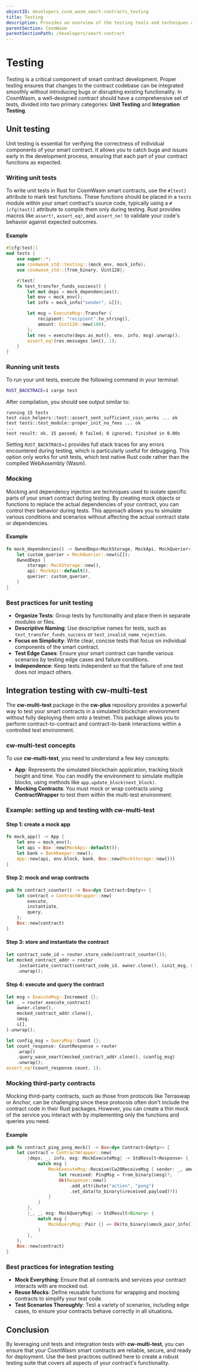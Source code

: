 ```yaml
---
objectID: developers_cosm_wasm_smart-contracts_testing
title: Testing
description: Provides an overview of the testing tools and techniques available to developers
parentSection: CosmWasm
parentSectionPath: /developers/smart-contract
---
```


# Testing

Testing is a critical component of smart contract development. Proper testing ensures that changes to the contract codebase can be integrated smoothly without introducing bugs or disrupting existing functionality. In CosmWasm, a well-designed contract should have a comprehensive set of tests, divided into two primary categories: **Unit Testing** and **Integration Testing**.

## Unit testing

Unit testing is essential for verifying the correctness of individual components of your smart contract. It allows you to catch bugs and issues early in the development process, ensuring that each part of your contract functions as expected.

### Writing unit tests

To write unit tests in Rust for CosmWasm smart contracts, use the `#[test]` attribute to mark test functions. These functions should be placed in a `tests` module within your smart contract's source code, typically using a `#[cfg(test)]` attribute to compile them only during testing. Rust provides macros like `assert!`, `assert_eq!`, and `assert_ne!` to validate your code's behavior against expected outcomes.

#### Example

```rust
#[cfg(test)]
mod tests {
    use super::*;
    use cosmwasm_std::testing::{mock_env, mock_info};
    use cosmwasm_std::{from_binary, Uint128};

    #[test]
    fn test_transfer_funds_success() {
        let mut deps = mock_dependencies();
        let env = mock_env();
        let info = mock_info("sender", &[]);

        let msg = ExecuteMsg::Transfer {
            recipient: "recipient".to_string(),
            amount: Uint128::new(100),
        };
        let res = execute(deps.as_mut(), env, info, msg).unwrap();
        assert_eq!(res.messages.len(), 1);
    }
}
```

### Running unit tests

To run your unit tests, execute the following command in your terminal:

```bash
RUST_BACKTRACE=1 cargo test
```

After compilation, you should see output similar to:

```text
running 15 tests
test coin_helpers::test::assert_sent_sufficient_coin_works ... ok
test tests::test_module::proper_init_no_fees ... ok
...
test result: ok. 15 passed; 0 failed; 0 ignored; finished in 0.00s
```

Setting `RUST_BACKTRACE=1` provides full stack traces for any errors encountered during testing, which is particularly useful for debugging. This option only works for unit tests, which test native Rust code rather than the compiled WebAssembly (Wasm).

### Mocking

Mocking and dependency injection are techniques used to isolate specific parts of your smart contract during testing. By creating mock objects or functions to replace the actual dependencies of your contract, you can control their behavior during tests. This approach allows you to simulate various conditions and scenarios without affecting the actual contract state or dependencies.

#### Example

```rust
fn mock_dependencies() -> OwnedDeps<MockStorage, MockApi, MockQuerier> {
    let custom_querier = MockQuerier::new(&[]);
    OwnedDeps {
        storage: MockStorage::new(),
        api: MockApi::default(),
        querier: custom_querier,
    }
}
```

### Best practices for unit testing

- **Organize Tests**: Group tests by functionality and place them in separate modules or files.
- **Descriptive Naming**: Use descriptive names for tests, such as `test_transfer_funds_success` or `test_invalid_name_rejection`.
- **Focus on Simplicity**: Write clear, concise tests that focus on individual components of the smart contract.
- **Test Edge Cases**: Ensure your smart contract can handle various scenarios by testing edge cases and failure conditions.
- **Independence**: Keep tests independent so that the failure of one test does not impact others.

## Integration testing with cw-multi-test

The **cw-multi-test** package in the **cw-plus** repository provides a powerful way to test your smart contracts in a simulated blockchain environment without fully deploying them onto a testnet. This package allows you to perform contract-to-contract and contract-to-bank interactions within a controlled test environment.

### cw-multi-test concepts

To use **cw-multi-test**, you need to understand a few key concepts:

- **App**: Represents the simulated blockchain application, tracking block height and time. You can modify the environment to simulate multiple blocks, using methods like `app.update_block(next_block)`.
- **Mocking Contracts**: You must mock or wrap contracts using **ContractWrapper** to test them within the multi-test environment.

### Example: setting up and testing with cw-multi-test

#### Step 1: create a mock app

```rust
fn mock_app() -> App {
    let env = mock_env();
    let api = Box::new(MockApi::default());
    let bank = BankKeeper::new();
    App::new(api, env.block, bank, Box::new(MockStorage::new()))
}
```

#### Step 2: mock and wrap contracts

```rust
pub fn contract_counter() -> Box<dyn Contract<Empty>> {
    let contract = ContractWrapper::new(
        execute,
        instantiate,
        query,
    );
    Box::new(contract)
}
```

#### Step 3: store and instantiate the contract

```rust
let contract_code_id = router.store_code(contract_counter());
let mocked_contract_addr = router
    .instantiate_contract(contract_code_id, owner.clone(), &init_msg, &[], "counter", None)
    .unwrap();
```

#### Step 4: execute and query the contract

```rust
let msg = ExecuteMsg::Increment {};
let _ = router.execute_contract(
    owner.clone(),
    mocked_contract_addr.clone(),
    &msg,
    &[],
).unwrap();

let config_msg = QueryMsg::Count {};
let count_response: CountResponse = router
    .wrap()
    .query_wasm_smart(mocked_contract_addr.clone(), &config_msg)
    .unwrap();
assert_eq!(count_response.count, 1);
```

### Mocking third-party contracts

Mocking third-party contracts, such as those from protocols like Terraswap or Anchor, can be challenging since these protocols often don't include the contract code in their Rust packages. However, you can create a thin mock of the service you interact with by implementing only the functions and queries you need.

#### Example

```rust
pub fn contract_ping_pong_mock() -> Box<dyn Contract<Empty>> {
    let contract = ContractWrapper::new(
        |deps, _, info, msg: MockExecuteMsg| -> StdResult<Response> {
            match msg {
                MockExecuteMsg::Receive(Cw20ReceiveMsg { sender: _, amount: _, msg }) => {
                    let received: PingMsg = from_binary(&msg)?;
                    Ok(Response::new()
                        .add_attribute("action", "pong")
                        .set_data(to_binary(&received.payload)?))
                }
            }
        },
        |_, _, msg: MockQueryMsg| -> StdResult<Binary> {
            match msg {
                MockQueryMsg::Pair {} => Ok(to_binary(&mock_pair_info())?),
            }
        },
    );
    Box::new(contract)
}
```

### Best practices for integration testing

- **Mock Everything**: Ensure that all contracts and services your contract interacts with are mocked out.
- **Reuse Mocks**: Define reusable functions for wrapping and mocking contracts to simplify your test code.
- **Test Scenarios Thoroughly**: Test a variety of scenarios, including edge cases, to ensure your contracts behave correctly in all situations.

## Conclusion

By leveraging unit tests and integration tests with **cw-multi-test**, you can ensure that your CosmWasm smart contracts are reliable, secure, and ready for deployment. Use the best practices outlined here to create a robust testing suite that covers all aspects of your contract's functionality.
